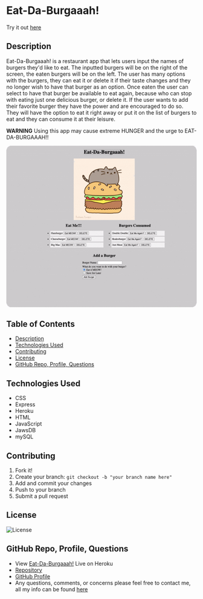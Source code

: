 # Eat-Da-Burgaaah!
Try it out [here](https://stark-river-49417.herokuapp.com/)

## Description
Eat-Da-Burgaaah! is a restaurant app that lets users input the names of burgers they'd like to eat. The inputted burgers will be on the right of the screen, the eaten burgers will be on the left. The user has many options with the burgers, they can eat it or delete it if their taste changes and they no longer wish to have that burger as an option. Once eaten the user can select to have that burger be available to eat again, because who can stop with eating just one delicious burger, or delete it. If the user wants to add their favorite burger they have the power and are encouraged to do so. They will have the option to eat it right away or put it on the list of burgers to eat and they can consume it at their leisure.

**WARNING** Using this app may cause extreme HUNGER and the urge to EAT-DA-BURGAAAH!!

![Working App](images/readme.gif)

## Table of Contents

  - [Description](#description)
  - [Technologies Used](#technologies-used)
  - [Contributing](#contributing)
  - [License](#license)
  - [GitHub Repo, Profile, Questions](#github-repo-profile-questions)

## Technologies Used
* CSS
* Express
* Heroku
* HTML
* JavaScript
* JawsDB
* mySQL

## Contributing
1. Fork it!
2. Create your branch: `git checkout -b "your branch name here"`
3. Add and commit your changes
4. Push to your branch
5. Submit a pull request

## License
![License](https://img.shields.io/badge/License-MIT-blue)

## GitHub Repo, Profile, Questions
* View [Eat-Da-Burgaaah!](https://stark-river-49417.herokuapp.com/) Live on Heroku
* [Repository](https://github.com/brandt-fricker/EatBurgers)
* [GitHub Profile](https://github.com/brandt-fricker)
* Any questions, comments, or concerns please feel free to contact me, all my info can be found [here](https://drive.google.com/file/d/1lZC64xhP2PnV-DXlreSIA11vyq-aKmZ2/view?usp=sharing)

